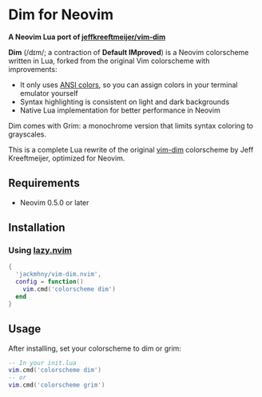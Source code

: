 # Dim for Neovim

**A Neovim Lua port of [jeffkreeftmeijer/vim-dim](https://github.com/jeffkreeftmeijer/vim-dim)**

**Dim** (/dɪm/; a contraction of **Default IMproved**) is a Neovim colorscheme written in Lua, forked from the original Vim colorscheme with improvements:


* It only uses [ANSI colors], so you can assign colors in your terminal emulator yourself
* Syntax highlighting is consistent on light and dark backgrounds
* Native Lua implementation for better performance in Neovim

Dim comes with Grim: a monochrome version that limits syntax coloring to grayscales.

This is a complete Lua rewrite of the original [vim-dim](https://github.com/jeffkreeftmeijer/vim-dim) colorscheme by Jeff Kreeftmeijer, optimized for Neovim.

[ANSI colors]: https://en.wikipedia.org/wiki/ANSI_escape_code#Colors

## Requirements

- Neovim 0.5.0 or later

## Installation

### Using [lazy.nvim](https://github.com/folke/lazy.nvim)

```lua
{
  'jackmhny/vim-dim.nvim',
  config = function()
    vim.cmd('colorscheme dim')
  end
}
```

##  Usage

After installing, set your colorscheme to dim or grim:

```lua
-- In your init.lua
vim.cmd('colorscheme dim')
-- or
vim.cmd('colorscheme grim')
```

